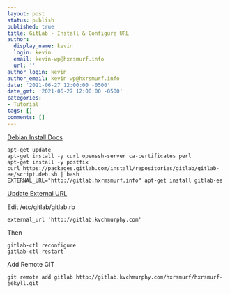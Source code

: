 ```yaml
---
layout: post
status: publish
published: true
title: GitLab - Install & Configure URL
author:
  display_name: kevin
  login: kevin
  email: kevin-wp@hxrsmurf.info
  url: ''
author_login: kevin
author_email: kevin-wp@hxrsmurf.info
date: '2021-06-27 12:00:00 -0500'
date_gmt: '2021-06-27 12:00:00 -0500'
categories:
- Tutorial
tags: []
comments: []
---
```


[Debian Install Docs](https://about.gitlab.com/install/#debian)

```
apt-get update
apt-get install -y curl openssh-server ca-certificates perl
apt-get install -y postfix
curl https://packages.gitlab.com/install/repositories/gitlab/gitlab-ee/script.deb.sh | bash
EXTERNAL_URL="http://gitlab.hxrmsmurf.info" apt-get install gitlab-ee
```

[Update External URL](https://stackoverflow.com/questions/19456129/how-do-we-change-the-url-of-a-working-gitlab-install)


Edit /etc/gitlab/gitlab.rb
```
external_url 'http://gitlab.kvchmurphy.com'
```

Then
```
gitlab-ctl reconfigure
gitlab-ctl restart
```

Add Remote GIT

```
git remote add gitlab http://gitlab.kvchmurphy.com/hxrsmurf/hxrsmurf-jekyll.git
```